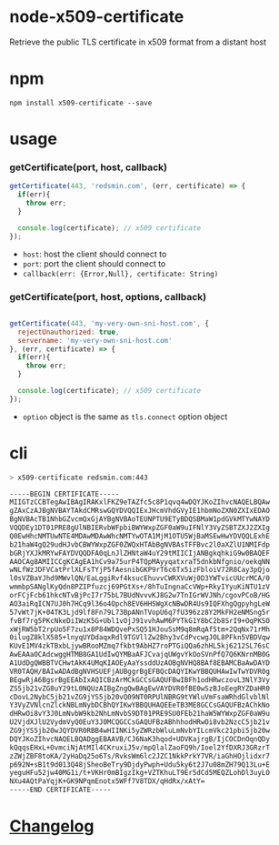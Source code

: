 # node-x509-certificate
Retrieve the public TLS certificate in x509 format from a distant host

# npm

```shell
npm install x509-certificate --save
```

# usage

### getCertificate(port, host, callback)

```js
getCertificate(443, 'redsmin.com', (err, certificate) => {
  if(err){
    throw err;
  }

  console.log(certificate); // x509 certificate
});
```

- `host`: host the client should connect to
- `port`: port the client should connect to
- `callback(err: {Error,Null}, certificate: String)`

### getCertificate(port, host, options, callback)

```js

getCertificate(443, 'my-very-own-sni-host.com', {
  rejectUnauthorized: true,
  servername: 'my-very-own-sni-host.com'
}, (err, certificate) => {
  if(err){
    throw err;
  }

  console.log(certificate); // x509 certificate
});
```

- `option` object is the same as `tls.connect` option object

# cli

```bash
> x509-certificate redsmin.com:443

-----BEGIN CERTIFICATE-----
MIIGTzCCBTegAwIBAgIRAKxlFKZ9eTAZfc5c8P1qvq4wDQYJKoZIhvcNAQELBQAw
gZAxCzAJBgNVBAYTAkdCMRswGQYDVQQIExJHcmVhdGVyIE1hbmNoZXN0ZXIxEDAO
BgNVBAcTB1NhbGZvcmQxGjAYBgNVBAoTEUNPTU9ETyBDQSBMaW1pdGVkMTYwNAYD
VQQDEy1DT01PRE8gUlNBIERvbWFpbiBWYWxpZGF0aW9uIFNlY3VyZSBTZXJ2ZXIg
Q0EwHhcNMTUwNTE4MDAwMDAwWhcNMTYwOTA1MjM1OTU5WjBaMSEwHwYDVQQLExhE
b21haW4gQ29udHJvbCBWYWxpZGF0ZWQxHTAbBgNVBAsTFFBvc2l0aXZlU1NMIFdp
bGRjYXJkMRYwFAYDVQQDFA0qLnJlZHNtaW4uY29tMIICIjANBgkqhkiG9w0BAQEF
AAOCAg8AMIICCgKCAgEA1hCv9a75urP4TQpMAyyqatxraT5dnkbNfgnio/oekqNN
wNLfWzJDFVCatPrlXLFsTYjP5fAesnibGKP9rT6c6Tx5izFbloiV72R8Cay3pQjo
l0sVZBaYJhd9MWvlQN/EaLggiRvf4ksucEhuvvCWRXVuWj0D3YWTvicUUcrMCA/0
wmmbpSANglKyQdn8PZIPfuzcj69PGtXs+/8hTuIngnaCcVWp+RkyIYyuKiNTU1zV
orFCjFcb61hkcNTvBjPcI7r75bL7BUdNvvvKJ8G2w7TnIGrWVJNh/cgovPCoB/HG
AO3aiRqICN7UJ0h7HCq9l36o4Opch8EV6HHSWgXcNBwDR4Us9IQFXhgQgpyhgLeW
57vWt7jK+04TK3Ljd9lf8Fn79L73BpANnTVopU6q7fU396zz8Y2MkFH2eNMSng5r
fvBf7rg5PKcNkeDiIWzK5G+Ubl1vOjJ91vvhAwM6PYTkG1Y8bC2b8SrI9+OqPKSO
xWjRW5bT2rpUo5F7zu1x8P84WDQvePxSQ51HJouSsM9q8mRqAf5tm+2QqNx71rMh
0ilugZ8klX585+lnyqUYDdaqxRdl9TGVllZw2Bhy3vCdPvcwgJOL8PFkn5VBDVqw
KUvE1MV4zkTBxbLjywBRooMZmq7fkbt9AbHZ7roPTGiQQa6zhHL5kj6212SL76sC
AwEAAaOCAdcwggHTMB8GA1UdIwQYMBaAFJCvajqUWgvYkOoSVnPfQ7Q6KNrnMB0G
A1UdDgQWBBTVCHwtAkK4UMqKIAOEyAaYssddUzAOBgNVHQ8BAf8EBAMCBaAwDAYD
VR0TAQH/BAIwADAdBgNVHSUEFjAUBggrBgEFBQcDAQYIKwYBBQUHAwIwTwYDVR0g
BEgwRjA6BgsrBgEEAbIxAQICBzArMCkGCCsGAQUFBwIBFh1odHRwczovL3NlY3Vy
ZS5jb21vZG8uY29tL0NQUzAIBgZngQwBAgEwVAYDVR0fBE0wSzBJoEegRYZDaHR0
cDovL2NybC5jb21vZG9jYS5jb20vQ09NT0RPUlNBRG9tYWluVmFsaWRhdGlvblNl
Y3VyZVNlcnZlckNBLmNybDCBhQYIKwYBBQUHAQEEeTB3ME8GCCsGAQUFBzAChkNo
dHRwOi8vY3J0LmNvbW9kb2NhLmNvbS9DT01PRE9SU0FEb21haW5WYWxpZGF0aW9u
U2VjdXJlU2VydmVyQ0EuY3J0MCQGCCsGAQUFBzABhhhodHRwOi8vb2NzcC5jb21v
ZG9jYS5jb20wJQYDVR0RBB4wHIINKi5yZWRzbWluLmNvbYILcmVkc21pbi5jb20w
DQYJKoZIhvcNAQELBQADggEBAAVB/CJ6NaK3hqod+UDVKajrgB/IjCOCDnOqnQDy
kQqqsEHxL+OvmciNjAtMIl4CKruxiJ5v/mpQlalZaoFQ9h/Ioel2YfDXRJ3GRzrT
zZWjZBF8toKA/2yHaDq25o6Ts/RvksWm6lc2JZC1NkkPrkY7VR/iaGhHOjlidxr7
p692N+sB1t9d013Q48jSheoBeTry9DjdyPwph+Udu5ky6t2J7u08mZH79Q13Lu+E
yeguHFu52jw40MG1i/t+VKHr0mBIgzIkg+VZTKhuLT9Er5dCd5MEQZLohDl3uyLO
NXu4AQtPaYqjK+GK9NPqmEnotx5WFf7V8TDX/qHdRx/xAtY=
-----END CERTIFICATE-----
```

# [Changelog](/CHANGELOG.md)
